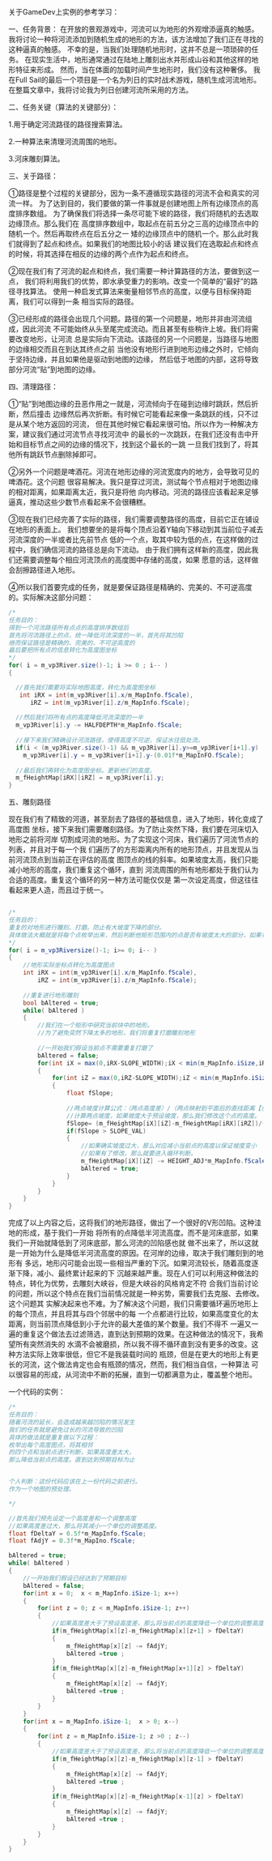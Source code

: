 关于GameDev上实例的参考学习：

一、任务背景：
在开放的景观游戏中，河流可以为地形的外观增添逼真的触感。
我将讨论一种将河流添加到随机生成的地形的方法，该方法增加了我们正在寻找的这种逼真的触感。 
不幸的是，当我们处理随机地形时，这并不总是一项琐碎的任务。
在现实生活中，地形通常通过在陆地上雕刻出水并形成山谷和其他这样的地形特征来形成。 
然而，当在体面的加载时间产生地形时，我们没有这种奢侈。
我在Full Sail的最后一个项目是一个名为列日的实时战术游戏，随机生成河流地形。 
在整篇文章中，我将讨论我为列日创建河流所采用的方法。

二、任务关键（算法的关键部分）：

1.用于确定河流路径的路径搜索算法。

2.一种算法来清理河流周围的地形。

3.河床雕刻算法。

三、关于路径：

①路径是整个过程的关键部分，因为一条不遵循现实路径的河流不会和真实的河流一样。
为了达到目的，我们要做的第一件事就是创建地图上所有边缘顶点的高度排序数组。
为了确保我们将选择一条尽可能下坡的路径，我们将随机的去选取边缘顶点。那么我们在
高度排序数组中，取起点在前五分之三高的边缘顶点中的随机一个。然后再取终点在后五分之一
矮的边缘顶点中的随机一个。那么此时我们就得到了起点和终点。如果我们的地图比较小的话
建议我们在选取起点和终点的时候，将其选择在相反的边缘的两个点作为起点和终点。

②现在我们有了河流的起点和终点，我们需要一种计算路径的方法，要做到这一点，
我们将利用我们的优势，即水承受重力的影响。改变一个简单的“最好”的路径寻找算法。
使用一种启发式算法来衡量相邻节点的高度，以便与目标保持距离，我们可以得到一条
相当实际的路径。

③已经形成的路径会出现几个问题。路径的第一个问题是，地形并非由河流组成，因此河流
不可能始终从头至尾完成流动。而且甚至有些稍许上坡。我们将需要改变地形，让河流
总是实际向下流动。该路径的另一个问题是，当路径与地图的边缘相交而且在到达其终点之前
当他没有地形行进到地形边缘之外时，它倾向于坚持边缘，并且如果他是驱动到地图的边缘，
然后低于地图的内部，这将导致部分河流“贴”到地图的边缘。


四、清理路径：

①“贴”到地图边缘的丑恶作用之一就是，河流倾向于在碰到边缘时跳跃，然后折断，然后撞击
边缘然后再次折断。有时候它可能看起来像一条跳跃的线，只不过是从某个地方返回的河流，
但在其他时候它看起来很可怕。所以作为一种解决方案，建议我们通过河流节点寻找河流中
的最长的一次跳跃，在我们还没有击中开始和目标节点之间的边缘的情况下，找到这个最长的一跳
一旦我们找到了，将其他所有跳跃节点删除掉即可。

②另外一个问题是啤酒花。河流在地形边缘的河流宽度内的地方，会导致可见的啤酒花。这个问题
很容易解决。我只是穿过河流，测试每个节点相对于地图边缘的相对距离，如果距离太近，我只是将他
向内移动。河流的路径应该看起来足够逼真，推动这些少数节点看起来不会很糟糕。

③现在我们已经完善了实际的路径，我们需要调整路径的高度，目前它正在铺设在地形的表面上。
我们想要坐的是将每个顶点沿着Y轴向下移动到其当前位子减去河流深度的一半或者比先前节点
低的一个点，取其中较为低的点，在这样做的过程中，我们确信河流的路径总是向下流动。
由于我们拥有这样新的高度，因此我们还需要调整每个相应河流顶点的高度图中存储的高度，如果
愿意的话，这样做会刮擦路径进入地形。

④所以我们首要完成的任务，就是要保证路径是精确的、完美的、不可逆高度的。实际解决这部分问题：

```c#
/*
任务目的：
得到一个河流路径所有点点的高度排序数组后
首先将河流路径上的点，统一降低河流深度的一半，首先将其凹陷
继而保证路径是精确的、完美的、不可逆高度的
最后要把所有点的信息转化为高度图坐标
*/
for( i = m_vp3River.size()-1; i >= 0 ; i-- )
{

  //首先我们需要将实际地图高度，转化为高度图坐标
   int iRX = int(m_vp3River[i].x/m_MapInfo.fScale),
      iRZ = int(m_vp3River[i].z/m_MapInfo.fScale);
  
  //然后我们将所有点的高度降低河流深度的一半
  m_vp3River[i].y -= HALFDEPTH*m_MapInfo.fScale;
  
  //接下来我们精确设计河流路径，使得高度不可逆，保证水往低处流。
  if(i < (m_vp3River.size()-1) && m_vp3River[i].y>=m_vp3River[i+1].y)
    m_vp3River[i].y = m_vp3River[i+1].y-(0.01f*m_MapInFO.fScale);
    
  //最后我们再转化为高度图坐标。更新他们的高度。
  m_fHeightMap[iRX][iRZ] = m_vp3River[i].y;
}

```
五、雕刻路径

现在我们有了精致的河道，甚至刮去了路径的基础信息，进入了地形，转化变成了高度图
坐标，接下来我们需要雕刻路径。为了防止突然下降，我们要在河床切入地形之前将河岸
切割成河流的地形。为了实现这个河床，我们遍历了河流节点的列表，并且对于每一个我
们遍历了的方形距离内所有的地形顶点，并且发现从当前河流顶点到当前正在评估的高度
图顶点的线的斜率。如果坡度太高，我们只能减小地形的高度，我们重复这个循环，直到
河流周围的所有地形都处于我们认为合适的高度。重复这个循环的另一种方法可能仅仅是
第一次设定高度，但这往往看起来更人造，而且过于统一。

```c#

/*
任务目的：
重复的对地形进行雕刻、打磨。防止有大坡度下降的部分。
具体做法大概就是将每个点枚举出来，然后判断他矩形范围内的点是否有坡度太大的部分，如果有，修正打磨。
*/
for( i = m_vp3Riversize()-1; i>= 0; i-- )
{
    //地形实际坐标点转化为高度图点
    int iRX = int(m_vp3River[i].x/m_MapInfo.fScale),
        iRZ = int(m_vp3River[i].z/m_MapInfo.fScale);
    
    //重复进行地形雕刻
    bool bAltered = true;
    while( bAltered )    
    {
        //我们在一个矩形中研究当前块中的地形。
        //为了避免突然下降太多的地形，我们将重复打磨雕刻地形
        
        //一开始我们假设当前点不需要重复打磨了
        bAltered = false;
        for(int iX = max(0,iRX-SLOPE_WIDTH);iX < min(m_MapInfo.iSize,iRX+SLOPE_WIDTH); iX++)
        {
            for(int iZ = max(0,iRZ-SLOPE_WIDTH);iZ < min(m_MapInfo.iSize,iRZ+SLOPE_WIDTH); iZ++)
            {
                float fSlope;
                
                //两点坡度计算公式：（两点高度差）/（两点映射到平面后的直线距离【水平距离】）
                //计算两点坡度，如果坡度大于预设坡度，那么我们修改这个点的高度。
                fSlope= (m_fHeightMap[iX][iZ]-m_fHeightMap[iRX][iRZ])/((sqrt((iRX-iX))*(iRX-iX)+(iRZ-iZ)*(iRZ-iZ))*m_MapInfofScale);
                if(fSlope > SLOPE_VAL)
                {
                    //如果确实坡度过大，那么对应减小当前点的高度以保证坡度变小
                    //如果有了修改，那么就要进入循环判断。
                    m_fHeightMap[iX][iZ] -= HEIGHT_ADJ*m_MapInfo.fScale;
                    bAltered = true;
                }
            }
        }
    }
}

```

完成了以上内容之后，这将我们的地形路径，做出了一个很好的V形凹陷。这种洼地的形成，基于我们一开始
将所有的点降低半河流高度。而不是河床底部，如果我们一开始就降低到了河床底部，那么河流的凹陷感也就
做不出来了，所以这就是一开始为什么是降低半河流高度的原因。在河岸的边缘，取决于我们雕刻到的地形有
多远，地形闪可能会出现一些相当严重的下沉。如果河流较长，随着高度逐渐下降，减小、最终累计起来的下
沉越来越严重。现在人们可以利用这种做法的特点，转化为优势，去雕刻大峡谷，但是大峡谷的风格肯定不符
合我们当前讨论的问题，所以这个特点在我们当前情况就是一种劣势，需要我们去克服、去修改。这个问题其
实解决起来也不难。为了解决这个问题，我们只需要循环遍历地形上的每个顶点，并且将其与四个邻居中的每
一个点都进行比较，如果高度变化的太距离，则当前顶点降低到小于允许的最大差值的某个数量。我们不得不
一遍又一遍的重复这个做法去过滤筛选，直到达到预期的效果。在这种做法的情况下，我希望所有突然消失的
水滴不会被磨损，所以我不得不循环直到没有更多的改变。这种方法实际上效率很低，但它不是我装载时间的
瓶颈，但是在更大的地形上有更长的河流，这个做法肯定也会有瓶颈的情况，然而，我们相当自信，一种算法
可以很容易的形成，从河流中不断的拓展，直到一切都满意为止，覆盖整个地形。

一个代码的实例：

```c#
/*
任务目的：
随着河流的延长，会造成越来越凹陷的情况发生
我们的任务就是避免过长的河流导致的凹陷
具体的做法就是重复做以下过程：
枚举出每个高度图点，将其相邻
的四个点和当前点进行判断，如果高度差太大，
那么降低当前点的高度。直到达到预期目标为止


个人判断：这份代码应该在上一份代码之前进行。
作为一个地图的预处理。

*/

//首先我们预先设定一个高度差和一个调整高度
//如果高度差过大，那么将其减小一个单位的调整高度。
float fDeltaY = 0.5f*m_MapInfo.fScale;
float fAdjY = 0.3f*m_MapIno.fScale;

bAltered = true;
while( bAltered )
{
    //一开始我们假设已经达到了预期目标
    bAltered = false;
    for(int x = 0;  x < m_MapInfo.iSize-1; x++)
    {
        for(int z = 0; z < m_MapInfo.iSize-1; z++)
        {
            //如果高度差大于了预设高度差，那么将当前点的高度降低一个单位的调整高度
            if(m_fHeightMap[x][z]-m_fHeightMap[x][z+1] > fDeltaY)
            {
                m_fHeightMap[x][z] -= fAdjY;
                bAltered =true ;
            }
            if(m_fHeightMap[x][z]-m_fHeightMap[x+1][z] > fDeltaY)
            {
                m_fHeightMap[x][z] -= fAdjY;
                bAltered =true ;
            }
        }
    }
    for(int x = m_MapInfo.iSize-1;  x > 0; x--)
    {
        for(int z = m_MapInfo.iSize-1; z >0 ; z--)
        {
            //如果高度差大于了预设高度差，那么将当前点的高度降低一个单位的调整高度
            if(m_fHeightMap[x][z]-m_fHeightMap[x][z-1] > fDeltaY)
            {
                m_fHeightMap[x][z] -= fAdjY;
                bAltered =true ;
            }
            if(m_fHeightMap[x][z]-m_fHeightMap[x-1][z] > fDeltaY)
            {
                m_fHeightMap[x][z] -= fAdjY;
                bAltered =true ;
            }
        }
    }
}

```























